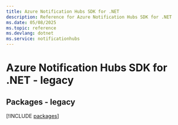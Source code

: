 ```yaml
---
title: Azure Notification Hubs SDK for .NET
description: Reference for Azure Notification Hubs SDK for .NET
ms.date: 05/08/2025
ms.topic: reference
ms.devlang: dotnet
ms.service: notificationhubs
---
```

# Azure Notification Hubs SDK for .NET - legacy
## Packages - legacy
[!INCLUDE [packages](notification-hubs-index.md)]